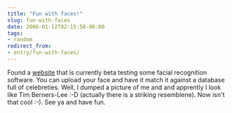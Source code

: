```yaml
---
title: "Fun with faces!"
slug: fun-with-faces
date: 2006-01-12T02:15:58-06:00
tags:
- random
redirect_from:
- entry/fun-with-faces/
---
```

Found a [website](http://www.myheritage.com/) that is currently beta testing some facial recognition software. You can upload your face and have it match it against a database full of celebreties. Well, I dumped a picture of me and and apprently I look like Tim Berners-Lee :-D (actually there is a striking resemblene). Now isn't that cool :-). See ya and have fun.
